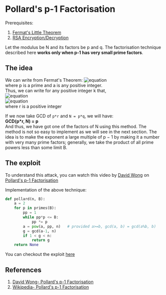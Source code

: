 # Pollard's p-1 Factorisation

Prerequisites:
1. [Fermat's Little Theorem](https://en.wikipedia.org/wiki/Fermat%27s_little_theorem)
2. [RSA Encryption/Decryption](https://github.com/ashutosh1206/Crypton/blob/master/RSA-encryption/README.md)

Let the modulus be N and its factors be p and q. The factorisation technique described here **works only when p-1 has very small prime factors**.  
  
## The idea
We can write from Fermat's Theorem:
![equation](https://latex.codecogs.com/png.latex?a^{p-1}&space;\equiv&space;1&space;\pmod&space;p)  
where p is a prime and a is any positive integer.  
Thus, we can write for any positive integer k that,  
![equation](https://latex.codecogs.com/png.latex?a^{k(p-1)}&space;\equiv&space;1&space;\pmod&space;p)  
![equation](https://latex.codecogs.com/png.latex?a^{k(p-1)}&space;-&space;1&space;=&space;p&space;*&space;r)  
where r is a positive integer  
  
If we now take GCD of `p*r` and `N = p*q`, we will have:  
**GCD(p*r, N) = p**  
And thus, we have got one of the factors of N using this method. The method is not so easy to implement as we will see in the next section. The idea is to make the exponent a large multiple of p − 1 by making it a number with very many prime factors; generally, we take the product of all prime powers less than some limit B.  
  
  
## The exploit
To understand this attack, you can watch this video by [David Wong](https://github.com/mimoo) on [Pollard's p-1 Factorisation](https://www.youtube.com/watch?v=795heP3aUOE)  
  
Implementation of the above technique:

```python
def pollard(n, B):
    a = 2
    for p in primes(B):
        pp = 1
        while pp*p <= B:
            pp *= p
        a = pow(a, pp, n)   # provided a>=b, gcd(a, b) = gcd(a%b, b)
        g = gcd(a-1, n)
        if 1 < g < n:
            return g
    return None
```
You can checkout the exploit [here](exploit.py)  
  
## References
1. [David Wong- Pollard's p-1 Factorisation](https://www.youtube.com/watch?v=795heP3aUOE)
2. [Wikipedia- Pollard's p-1 Factorisation](https://en.wikipedia.org/wiki/Pollard%27s_p_%E2%88%92_1_algorithm)


